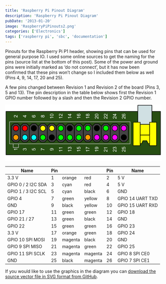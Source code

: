 ```yaml
---
title: 'Raspberry Pi Pinout Diagram'
description: 'Raspberry Pi Pinout Diagram'
pubDate: '2013-01-20'
image: 'RaspberryPiPinouts2.png'
categories: ['Electronics']
tags: ['raspberry pi', 'sbc', 'documentation']
---
```


Pinouts for the Raspberry Pi P1 header, showing pins that can be used
for general purpose IO. I used some online sources to get the naming for
the pins (source list at the bottom of this post). Some of the power and
ground pins were initially marked as ‘do not connect’, but it has now
been confirmed that these pins won’t change so I included them below as
well (Pins 4, 9, 14, 17, 20 and 25).

A few pins changed between Revision 1 and Revision 2 of the board (Pins
3, 5 and 13). The pin description in the table below shows first the
Revision 1 GPIO number followed by a slash and then the Revision 2 GPIO
number.

![image](RaspberryPiPinouts2.png)

| Name               | Pin |         |         | Pin | Name             |
|--------------------|-----|---------|---------|-----|------------------|
| 3.3 V              | 1   | orange  | red     | 2   | 5 V              |
| GPIO 0 / 2 I2C SDA | 3   | cyan    | red     | 4   | 5 V              |
| GPIO 1 / 3 I2C SCL | 5   | cyan    | black   | 6   | GND              |
| GPIO 4             | 7   | green   | yellow  | 8   | GPIO 14 UART TXD |
| GND                | 9   | black   | yellow  | 10  | GPIO 15 UART RXD |
| GPIO 17            | 11  | green   | green   | 12  | GPIO 18          |
| GPIO 21 / 27       | 13  | green   | black   | 14  | GND              |
| GPIO 22            | 15  | green   | green   | 16  | GPIO 23          |
| 3.3 V              | 17  | orange  | green   | 18  | GPIO 24          |
| GPIO 10 SPI MOSI   | 19  | magenta | black   | 20  | GND              |
| GPIO 9 SPI MISO    | 21  | magenta | green   | 22  | GPIO 25          |
| GPIO 11 SPI SCLK   | 23  | magenta | magenta | 24  | GPIO 8 SPI CE0   |
| GND                | 25  | black   | magenta | 26  | GPIO 7 SPI CE1   |

If you would like to use the graphics in the diagram you can [download
the source vector file in SVG format from
GitHub](https://github.com/andremiller/rpi-pinout-diagram).
